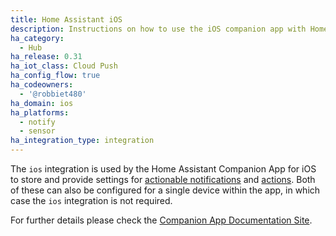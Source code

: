 ```yaml
---
title: Home Assistant iOS
description: Instructions on how to use the iOS companion app with Home Assistant.
ha_category:
  - Hub
ha_release: 0.31
ha_iot_class: Cloud Push
ha_config_flow: true
ha_codeowners:
  - '@robbiet480'
ha_domain: ios
ha_platforms:
  - notify
  - sensor
ha_integration_type: integration
---
```


The `ios` integration is used by the Home Assistant Companion App for iOS to store and provide settings for [actionable notifications](https://companion.home-assistant.io/docs/notifications/actionable-notifications) and [actions](https://companion.home-assistant.io/docs/core/actions). Both of these can also be configured for a single device within the app, in which case the `ios` integration is not required.

For further details please check the [Companion App Documentation Site](https://companion.home-assistant.io).
